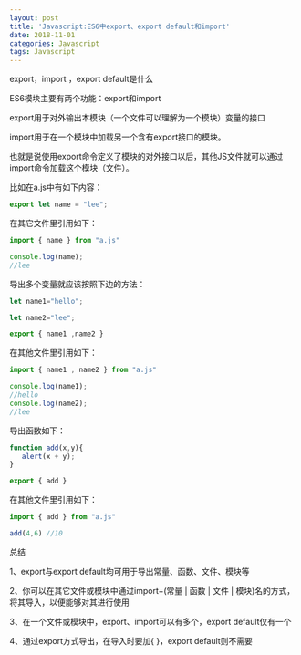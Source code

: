 ```yaml
---
layout: post
title: 'Javascript:ES6中export、export default和import'
date: 2018-11-01
categories: Javascript
tags: Javascript
---
```


export，import ，export default是什么

ES6模块主要有两个功能：export和import

export用于对外输出本模块（一个文件可以理解为一个模块）变量的接口

import用于在一个模块中加载另一个含有export接口的模块。

也就是说使用export命令定义了模块的对外接口以后，其他JS文件就可以通过import命令加载这个模块（文件）。

比如在a.js中有如下内容：

```js
export let name = "lee";
```

在其它文件里引用如下：

```js
import { name } from "a.js" 

console.log(name);
//lee
```

导出多个变量就应该按照下边的方法：

```js
let name1="hello";

let name2="lee";

export { name1 ,name2 }
```

在其他文件里引用如下：

```js
import { name1 , name2 } from "a.js"

console.log(name1);
//hello
console.log(name2);
//lee
 ```
 
导出函数如下：

```js
function add(x,y){
   alert(x + y);
}

export { add }
```

在其他文件里引用如下：

```js
import { add } from "a.js"

add(4,6) //10
```

总结

1、export与export default均可用于导出常量、函数、文件、模块等

2、你可以在其它文件或模块中通过import+(常量 | 函数 | 文件 | 模块)名的方式，将其导入，以便能够对其进行使用

3、在一个文件或模块中，export、import可以有多个，export default仅有一个

4、通过export方式导出，在导入时要加{ }，export default则不需要